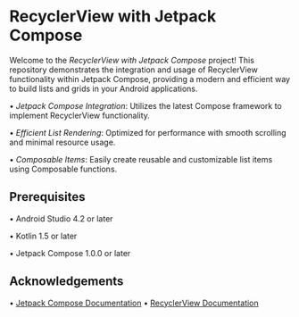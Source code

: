 # RecyclerView with Jetpack Compose

Welcome to the *RecyclerView with Jetpack Compose* project! This repository demonstrates the integration and usage of RecyclerView functionality within Jetpack Compose, providing a modern and efficient way to build lists and grids in your Android applications.

•⁠  ⁠*Jetpack Compose Integration*: Utilizes the latest Compose framework to implement RecyclerView functionality.

•⁠  ⁠*Efficient List Rendering*: Optimized for performance with smooth scrolling and minimal resource usage.

•⁠  ⁠*Composable Items*: Easily create reusable and customizable list items using Composable functions.

## Prerequisites

•⁠  ⁠Android Studio 4.2 or later

•⁠  ⁠Kotlin 1.5 or later

•⁠  ⁠Jetpack Compose 1.0.0 or later

## Acknowledgements

•⁠  ⁠[Jetpack Compose Documentation](https://developer.android.com/jetpack/compose/documentation)
•⁠  ⁠[RecyclerView Documentation](https://developer.android.com/guide/topics/ui/layout/recyclerview)

